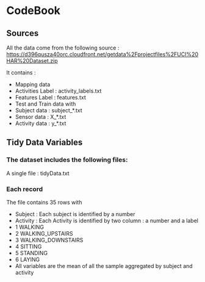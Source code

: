 # CodeBook 

## Sources

All the data come from the following source : https://d396qusza40orc.cloudfront.net/getdata%2Fprojectfiles%2FUCI%20HAR%20Dataset.zip

It contains : 
 * Mapping data
  * Activities Label : activity_labels.txt
  * Features Label : features.txt
 * Test and Train data with 
  * Subject data : subject_*.txt
  * Sensor data : X_*.txt
  * Activity data : y_*.txt

## Tidy Data Variables

### The dataset includes the following files:

A single file : tidyData.txt

### Each record

The file contains 35 rows with 

 * Subject : Each subject is identified by a number
 * Activity : Each Activity is identified by two column : a number and a label
  * 1 WALKING
  * 2 WALKING_UPSTAIRS
  * 3 WALKING_DOWNSTAIRS
  * 4 SITTING
  * 5 STANDING
  * 6 LAYING
 * All variables are the mean of all the sample aggregated by subject and activity


